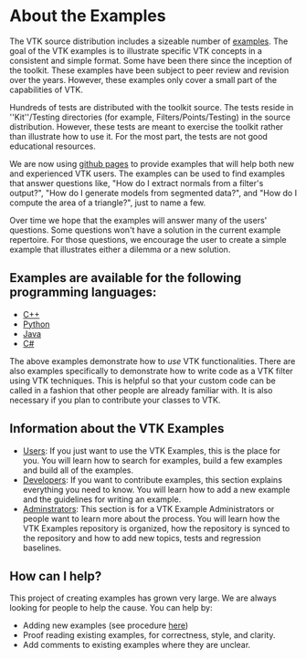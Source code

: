 # About the Examples

The VTK source distribution includes a sizeable number of [examples](https://gitlab.kitware.com/vtk/vtk/blob/master/Examples).
The goal of the VTK examples is to illustrate specific VTK concepts in a consistent and simple format. Some have been there since the inception of the toolkit. These examples have been subject to peer review and revision over the years. However, these examples only cover a small part of the capabilities of VTK.

Hundreds of tests are distributed with the toolkit source. The tests reside in ''Kit''/Testing directories (for example, Filters/Points/Testing) in the source distribution. However, these tests are meant to exercise the toolkit rather than illustrate how to use it. For the most part, the tests are not good educational resources.

We are now using [github pages](https://pages.github.com/) to provide examples that will help both new and experienced VTK users. The examples can be used to find examples that answer questions like, "How do I extract normals from a filter's output?", "How do I generate models from segmented data?", and "How do I compute the area of a triangle?", just to name a few.

Over time we hope that the examples will answer many of the users' questions. Some questions won't have a solution in the current example repertoire. For those questions, we encourage the user to create a simple example that illustrates either a dilemma or a new solution.

## Examples are available for the following programming languages:
* [C++](Cxx/)
* [Python](Python/)
* [Java](Java/)
* [C#](CSharp/)

The above examples demonstrate how to *use* VTK functionalities. There are also examples specifically to demonstrate how to write code as a VTK filter using VTK techniques. This is helpful so that your custom code can be called in a fashion that other people are already familiar with. It is also necessary if you plan to contribute your classes to VTK.

## Information about the VTK Examples
* [Users](Instructions/ForUsers/): If you just want to use the VTK Examples, this is the place for you. You will learn how to search for examples, build a few examples and build all of the examples.
* [Developers](Instructions/ForDevelopers/): If you want to contribute examples, this section explains everything you need to know. You will learn how to add a new example and the guidelines for writing an example.
* [Adminstrators](Instructions/ForAdministrators/): This section is for a VTK Example Administrators or people want to learn more about the process. You will learn how the VTK Examples repository is organized, how the repository is synced to the repository and how to add new topics, tests and regression baselines.

## How can I help?
This project of creating examples has grown very large. We are always looking for people to help the cause. You can help by:

* Adding new examples (see procedure [here](Instructions/ForDevelopers/))
* Proof reading existing examples, for correctness, style, and clarity.
* Add comments to existing examples where they are unclear.
